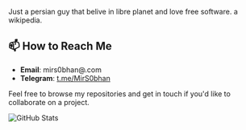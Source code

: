 Just a persian guy that belive in libre planet and love free software. a wikipedia. 

## 📫 How to Reach Me

- **Email**: mirs0bhan@.com
- **Telegram**: [t.me/MirS0bhan](https://t.me/MirSobhan)

Feel free to browse my repositories and get in touch if you'd like to collaborate on a project.

![GitHub Stats](https://github-readme-stats.vercel.app/api?username=MirS0bhan&show_icons=true&theme=radical)
